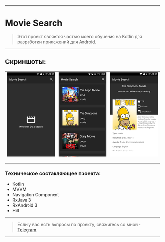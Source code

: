 ____

# Movie Search

> Этот проект является частью моего обучения на Kotlin для разработки приложений для Android.

____

## Скриншоты:

| <img src="pictures/device_screen_1.png"> | <img src="pictures/device_screen_2.png"> | <img src="pictures/device_screen_3.png"> |
| ---------------------------------------------- | -------------------------------------------- | ------------------------------------------- | 

____


### Техническое составляющее проекта:

- Kotlin
- MVVM
- Navigation Component
- RxJava 3
- RxAndroid 3
- Hilt

____

> Если у вас есть вопросы по проекту, свяжитесь со мной - [Telegram](https://t.me/zurbaevi). 

___

